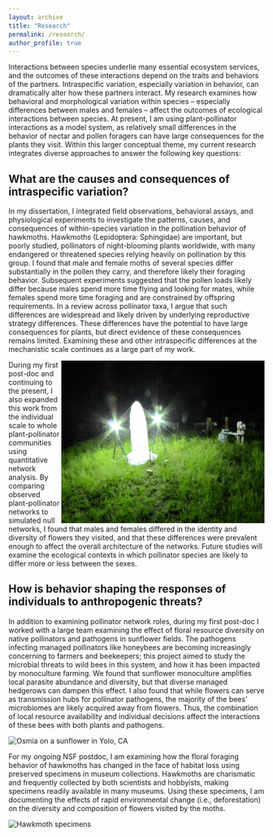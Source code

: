 ```yaml
---
layout: archive
title: "Research"
permalink: /research/
author_profile: true
---
```


Interactions between species underlie many essential ecosystem services, and the outcomes of these interactions depend on the traits and behaviors of the partners. Intraspecific variation, especially variation in behavior, can dramatically alter how these partners interact. My research examines how behavioral and morphological variation within species – especially differences between males and females – affect the outcomes of ecological interactions between species. At present, I am using plant-pollinator interactions as a model system, as relatively small differences in the behavior of nectar and pollen foragers can have large consequences for the plants they visit.
Within this larger conceptual theme, my current research integrates diverse approaches to answer the following key questions: 

## What are the causes and consequences of intraspecific variation? ##

In my dissertation, I integrated field observations, behavioral assays, and physiological experiments to investigate the patterns, causes, and consequences of within-species variation in the pollination behavior of hawkmoths. Hawkmoths (Lepidoptera: Sphingidae) are important, but poorly studied, pollinators of night-blooming plants worldwide, with many endangered or threatened species relying heavily on pollination by this group. 
I found that male and female moths of several species differ substantially in the pollen they carry, and therefore likely their foraging behavior.  Subsequent experiments suggested that the pollen loads likely differ because males spend more time flying and looking for mates, while females spend more time foraging and are constrained by offspring requirements. In a review across pollinator taxa, I argue that such differences are widespread and likely driven by underlying reproductive strategy differences. These differences have the potential to have large consequences for plants, but direct evidence of these consequences remains limited. Examining these and other intraspecific differences at the mechanistic scale continues as a large part of my work.

<img src="/assets/images/dark_blacklighting.jpg" align="right" width="400" height="320" float=TRUE>                             

During my first post-doc and continuing to the present, I also expanded this work from the individual scale to whole plant-pollinator communities using quantitative network analysis. By comparing observed plant-pollinator networks to simulated null networks, I found that males and females differed in the identity and diversity of flowers they visited, and that these differences were prevalent enough to affect the overall architecture of the networks. Future studies will examine the ecological contexts in which pollinator species are likely to differ more or less between the sexes. 

## How is behavior shaping the responses of individuals to anthropogenic threats? ##

In addition to examining pollinator network roles, during my first post-doc I worked with a large team examining the effect of floral resource diversity on native pollinators and pathogens in sunflower fields. The pathogens infecting managed pollinators like honeybees are becoming increasingly concerning to farmers and beekeepers; this project aimed to study the microbial threats to wild bees in this system, and how it has been impacted by monoculture farming. We found that sunflower monoculture amplifies local parasite abundance and diversity, but that diverse managed hedgerows can dampen this effect. I also found that while flowers can serve as transmission hubs for pollinator pathogens, the majority of the bees’ microbiomes are likely acquired away from flowers. Thus, the combination of local resource availability and individual decisions affect the interactions of these bees with both plants and pathogens. 

![Osmia on a sunflower in Yolo, CA](https://gosmith2.github.io/assets/images/IMG_20190722_105136743.jpg)

For my ongoing NSF postdoc, I am examining how the floral foraging behavior of hawkmoths has changed in the face of habitat loss using preserved specimens in museum collections. Hawkmoths are charismatic and frequently collected by both scientists and hobbyists, making specimens readily available in many museums. Using these specimens, I am documenting the effects of rapid environmental change (i.e., deforestation) on the diversity and composition of flowers visited by the moths. 


![Hawkmoth specimens](https://gosmith2.github.io/assets/images/IMG_20210913_091913270.jpg)
